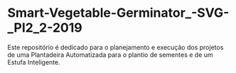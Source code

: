 # Smart-Vegetable-Germinator_-SVG-_PI2_2-2019
Este repositório é dedicado para o planejamento e execução dos projetos de uma Plantadeira  Automatizada para o plantio de sementes e de um Estufa Inteligente.
